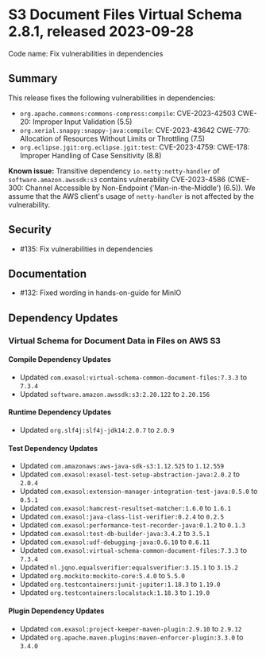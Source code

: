 # S3 Document Files Virtual Schema 2.8.1, released 2023-09-28

Code name: Fix vulnerabilities in dependencies

## Summary

This release fixes the following vulnerabilities in dependencies:

* `org.apache.commons:commons-compress:compile`: CVE-2023-42503 CWE-20: Improper Input Validation (5.5)
* `org.xerial.snappy:snappy-java:compile`: CVE-2023-43642 CWE-770: Allocation of Resources Without Limits or Throttling (7.5)
* `org.eclipse.jgit:org.eclipse.jgit:test`: CVE-2023-4759: CWE-178: Improper Handling of Case Sensitivity (8.8)

**Known issue:** Transitive dependency `io.netty:netty-handler` of `software.amazon.awssdk:s3` contains vulnerability CVE-2023-4586 (CWE-300: Channel Accessible by Non-Endpoint ('Man-in-the-Middle') (6.5)). We assume that the AWS client's usage of `netty-handler` is not affected by the vulnerability.

## Security

* #135: Fix vulnerabilities in dependencies

## Documentation

* #132: Fixed wording in hands-on-guide for MinIO

## Dependency Updates

### Virtual Schema for Document Data in Files on AWS S3

#### Compile Dependency Updates

* Updated `com.exasol:virtual-schema-common-document-files:7.3.3` to `7.3.4`
* Updated `software.amazon.awssdk:s3:2.20.122` to `2.20.156`

#### Runtime Dependency Updates

* Updated `org.slf4j:slf4j-jdk14:2.0.7` to `2.0.9`

#### Test Dependency Updates

* Updated `com.amazonaws:aws-java-sdk-s3:1.12.525` to `1.12.559`
* Updated `com.exasol:exasol-test-setup-abstraction-java:2.0.2` to `2.0.4`
* Updated `com.exasol:extension-manager-integration-test-java:0.5.0` to `0.5.1`
* Updated `com.exasol:hamcrest-resultset-matcher:1.6.0` to `1.6.1`
* Updated `com.exasol:java-class-list-verifier:0.2.4` to `0.2.5`
* Updated `com.exasol:performance-test-recorder-java:0.1.2` to `0.1.3`
* Updated `com.exasol:test-db-builder-java:3.4.2` to `3.5.1`
* Updated `com.exasol:udf-debugging-java:0.6.10` to `0.6.11`
* Updated `com.exasol:virtual-schema-common-document-files:7.3.3` to `7.3.4`
* Updated `nl.jqno.equalsverifier:equalsverifier:3.15.1` to `3.15.2`
* Updated `org.mockito:mockito-core:5.4.0` to `5.5.0`
* Updated `org.testcontainers:junit-jupiter:1.18.3` to `1.19.0`
* Updated `org.testcontainers:localstack:1.18.3` to `1.19.0`

#### Plugin Dependency Updates

* Updated `com.exasol:project-keeper-maven-plugin:2.9.10` to `2.9.12`
* Updated `org.apache.maven.plugins:maven-enforcer-plugin:3.3.0` to `3.4.0`
